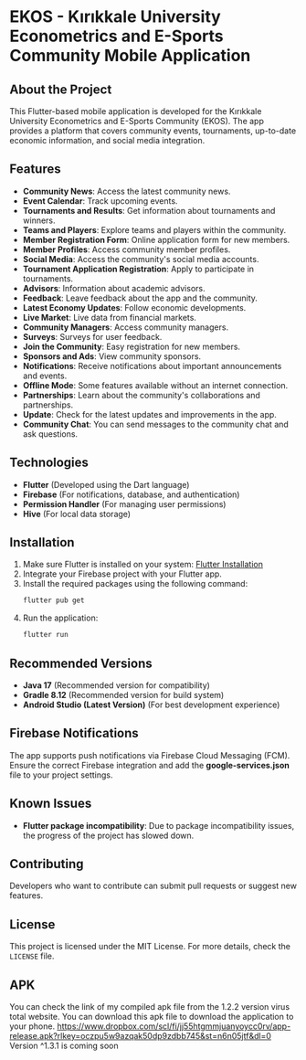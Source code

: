 # EKOS - Kırıkkale University Econometrics and E-Sports Community Mobile Application

## About the Project

This Flutter-based mobile application is developed for the Kırıkkale University Econometrics and E-Sports Community (EKOS). The app provides a platform that covers community events, tournaments, up-to-date economic information, and social media integration.

## Features

- **Community News**: Access the latest community news.
- **Event Calendar**: Track upcoming events.
- **Tournaments and Results**: Get information about tournaments and winners.
- **Teams and Players**: Explore teams and players within the community.
- **Member Registration Form**: Online application form for new members.
- **Member Profiles**: Access community member profiles.
- **Social Media**: Access the community's social media accounts.
- **Tournament Application Registration**: Apply to participate in tournaments.
- **Advisors**: Information about academic advisors.
- **Feedback**: Leave feedback about the app and the community.
- **Latest Economy Updates**: Follow economic developments.
- **Live Market**: Live data from financial markets.
- **Community Managers**: Access community managers.
- **Surveys**: Surveys for user feedback.
- **Join the Community**: Easy registration for new members.
- **Sponsors and Ads**: View community sponsors.
- **Notifications**: Receive notifications about important announcements and events.
- **Offline Mode**: Some features available without an internet connection.
- **Partnerships**: Learn about the community's collaborations and partnerships.
- **Update**: Check for the latest updates and improvements in the app.
- **Community Chat**: You can send messages to the community chat and ask questions.

## Technologies

- **Flutter** (Developed using the Dart language)
- **Firebase** (For notifications, database, and authentication)
- **Permission Handler** (For managing user permissions)
- **Hive** (For local data storage)

## Installation

1. Make sure Flutter is installed on your system: [Flutter Installation](https://flutter.dev/docs/get-started/install)
2. Integrate your Firebase project with your Flutter app.
3. Install the required packages using the following command:
   ```bash
   flutter pub get
   ```
4. Run the application:
   ```bash
   flutter run
   ```

## Recommended Versions

- **Java 17** (Recommended version for compatibility)
- **Gradle 8.12** (Recommended version for build system)
- **Android Studio (Latest Version)** (For best development experience)

## Firebase Notifications

The app supports push notifications via Firebase Cloud Messaging (FCM). Ensure the correct Firebase integration and add the **google-services.json** file to your project settings.

## Known Issues  
- **Flutter package incompatibility**: Due to package incompatibility issues, the progress of the project has slowed down.  

## Contributing

Developers who want to contribute can submit pull requests or suggest new features.

## License

This project is licensed under the MIT License. For more details, check the `LICENSE` file.

## APK

You can check the link of my compiled apk file from the 1.2.2 version virus total website. You can download this apk file to download the application to your phone. https://www.dropbox.com/scl/fi/jj55htgmmjuanyoycc0rv/app-release.apk?rlkey=oczpu5w9azqak50dp9zdbb745&st=n6n05jtf&dl=0
Version ^1.3.1 is coming soon
